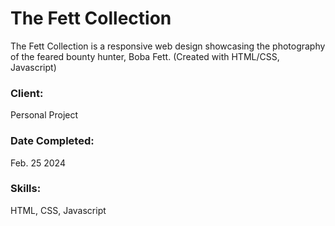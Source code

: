 # The Fett Collection

The Fett Collection is a responsive web design showcasing the photography of the feared bounty hunter, Boba Fett. (Created with HTML/CSS, Javascript)
### Client:

Personal Project

### Date Completed:

Feb. 25 2024

### Skills:

HTML, CSS, Javascript

